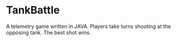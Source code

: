# TankBattle
A telemetry game written in JAVA. Players take turns shooting at the opposing tank. The best shot wins. 
